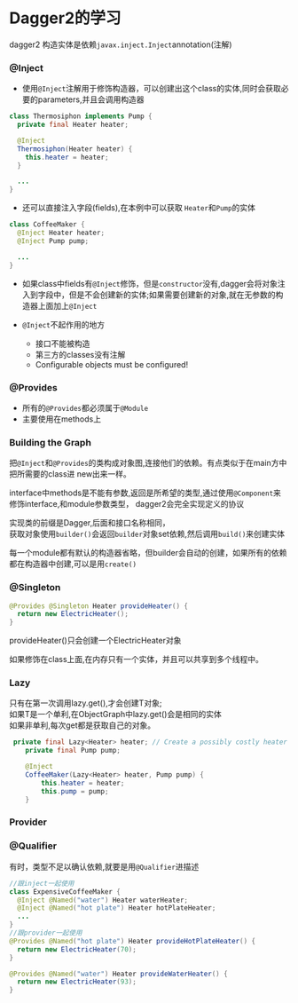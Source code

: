 
# Dagger2的学习

dagger2 构造实体是依赖`javax.inject.Inject`annotation(注解)

### @Inject 
- 使用`@Inject`注解用于修饰构造器，可以创建出这个class的实体,同时会获取必要的parameters,并且会调用构造器

```java
class Thermosiphon implements Pump {
  private final Heater heater;

  @Inject
  Thermosiphon(Heater heater) {
    this.heater = heater;
  }

  ...
}
```

- 还可以直接注入字段(fields),在本例中可以获取 `Heater`和`Pump`的实体

```java
class CoffeeMaker {
  @Inject Heater heater;
  @Inject Pump pump;

  ...
}
```

- 如果class中fields有`@Inject`修饰，但是`constructor`没有,dagger会将对象注入到字段中，但是不会创建新的实体;如果需要创建新的对象,就在无参数的构造器上面加上`@Inject`

- `@Inject`不起作用的地方
	- 接口不能被构造
	- 第三方的classes没有注解
	- Configurable objects must be configured!

### @Provides
- 所有的`@Provides`都必须属于`@Module`
- 主要使用在methods上

### Building the Graph
把`@Inject`和`@Provides`的类构成对象图,连接他们的依赖。有点类似于在main方中把所需要的class进 new出来一样。  

interface中methods是不能有参数,返回是所希望的类型,通过使用`@Component`来修饰interface,和module参数类型，
dagger2会完全实现定义的协议  

实现类的前缀是Dagger,后面和接口名称相同，  
获取对象使用`builder()`会返回`builder`对象set依赖,然后调用`build()`来创建实体  

每一个module都有默认的构造器省略，但builder会自动的创建，如果所有的依赖都在构造器中创建,可以是用`create()`


### @Singleton

```java
@Provides @Singleton Heater provideHeater() {
  return new ElectricHeater();
}
```

provideHeater()只会创建一个ElectricHeater对象  

如果修饰在class上面,在内存只有一个实体，并且可以共享到多个线程中。

### Lazy<T> 
只有在第一次调用lazy.get(),才会创建T对象;  
如果T是一个单利,在ObjectGraph中lazy.get()会是相同的实体  
如果非单利,每次get都是获取自己的对象。

```java
 private final Lazy<Heater> heater; // Create a possibly costly heater only when we use it.
    private final Pump pump;

    @Inject
    CoffeeMaker(Lazy<Heater> heater, Pump pump) {
        this.heater = heater;
        this.pump = pump;
    }
```

### Provider<T>

### @Qualifier
有时，类型不足以确认依赖,就要是用`@Qualifier`进描述

```java
//跟inject一起使用
class ExpensiveCoffeeMaker {
  @Inject @Named("water") Heater waterHeater;
  @Inject @Named("hot plate") Heater hotPlateHeater;
  ...
}
//跟provider一起使用
@Provides @Named("hot plate") Heater provideHotPlateHeater() {
  return new ElectricHeater(70);
}

@Provides @Named("water") Heater provideWaterHeater() {
  return new ElectricHeater(93);
}
```

